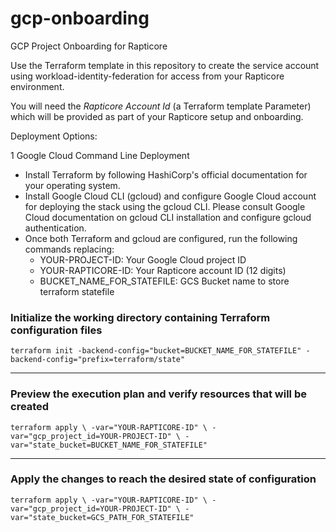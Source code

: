 # gcp-onboarding
GCP Project Onboarding for Rapticore


Use the Terraform template in this repository to create the service account using workload-identity-federation for access from your Rapticore environment.

You will need the _Rapticore Account Id_ (a Terraform template Parameter) which will be provided as part of your Rapticore setup and onboarding.

Deployment Options:

1 Google Cloud Command Line Deployment
- Install Terraform by following HashiCorp's official documentation for your operating system.
- Install Google Cloud CLI (gcloud) and configure Google Cloud account for deploying the stack using the gcloud CLI. Please consult Google Cloud documentation on gcloud CLI installation and configure gcloud authentication.
- Once both Terraform and gcloud are configured, run the following commands replacing:
  - YOUR-PROJECT-ID: Your Google Cloud project ID
  - YOUR-RAPTICORE-ID: Your Rapticore account ID (12 digits)
  - BUCKET_NAME_FOR_STATEFILE: GCS Bucket name to store terraform statefile

### Initialize the working directory containing Terraform configuration files
`terraform init -backend-config="bucket=BUCKET_NAME_FOR_STATEFILE" -backend-config="prefix=terraform/state"
`
***

### Preview the execution plan and verify resources that will be created
`terraform apply \
  -var="YOUR-RAPTICORE-ID" \
  -var="gcp_project_id=YOUR-PROJECT-ID" \
  -var="state_bucket=BUCKET_NAME_FOR_STATEFILE"`
***

### Apply the changes to reach the desired state of configuration
`terraform apply \
  -var="YOUR-RAPTICORE-ID" \
  -var="gcp_project_id=YOUR-PROJECT-ID" \
  -var="state_bucket=GCS_PATH_FOR_STATEFILE"`
